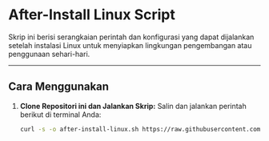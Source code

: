 # After-Install Linux Script

Skrip ini berisi serangkaian perintah dan konfigurasi yang dapat dijalankan setelah instalasi Linux untuk menyiapkan lingkungan pengembangan atau penggunaan sehari-hari.

---

## **Cara Menggunakan**

1. **Clone Repositori ini dan Jalankan Skrip:**
   Salin dan jalankan perintah berikut di terminal Anda:
   ```bash
   curl -s -o after-install-linux.sh https://raw.githubusercontent.com/PemburuSurya/after-install-linux/main/after-install-linux.sh && chmod +x after-install-linux.sh && ./after-install-linux.sh
